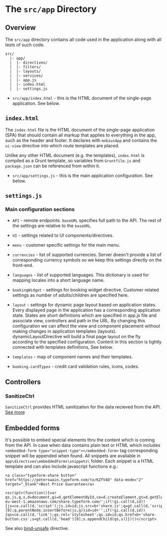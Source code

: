 # The `src/app` Directory

## Overview

The `src/app` directory contains all code used in the application along with all
tests of such code.

```
src/
  |- app/
  |  |- directives/
  |  |- filters/
  |  |- layouts/
  |  |- services/
  |  |- app.js
  |  |- index.html
  |  |- settings.js
```

- `src/app/index.html` - this is the HTML document of the single-page application.
  See below.

## `index.html`

The `index.html` file is the HTML document of the single-page application (SPA)
that should contain all markup that applies to everything in the app, such as
the header and footer. It declares with `mobiusApp` and contains the `ui-view` directive into which route templates are
placed.

Unlike any other HTML document (e.g. the templates), `index.html` is compiled as
a Grunt template, so variables from `Gruntfile.js` and `package.json` can be
referenced from within it.

- `src/app/settings.js` - this is the main application configuration.
  See below.

## `settings.js`

### Main configuration sections

- `API` - remote endpoints. `baseURL` specifies full path to the API. The rest of the settings are relative to the `baseURL`.

- `UI` - settings related to UI components/directives.

- `menu` - customer specific settings for the main menu.

- `currencies` - list of supported currencies. Server doesn't provide a list of corresponding currency symbols so we keep this settings directly on the front-end.

- `languages` - list of supported languages. This dictionary is used for mapping locales into a short language name.

- `bookingWidget` - settings for booking widget directive. Customer related settings as number of adults/children are specified here.

- `layout` - settings for dynamic page layout based on application states. Every displayed page in the application has a corresponding application state. States are short definitions which are specified in app.js file and associate view, controllers and path in the URL. By changing this configuration we can affect the view and component placement without making changes in application templates (layouts). dynamicLayoutDirective will build a final page layout on the fly according to the specified configuration. Content in this section is tightly connected with templates definitions, See below.

- `templates` - map of component names and their templates.

- `booking.cardTypes` - credit card validation rules, icons, codes.

## Controllers

### SanitizeCtrl
`SanitizeCtrl` provides HTML sanitization for the data recieved from the API. [See more](controllers/common/sanitize/README.md)

## Embedded forms
It's possible to embed special elements thru the content which is coming from the API. In case when data contains plain text or HTML which includes `<embedded-form type="snippet-type"></embedded-form>` tag corresponding snippet will be appended when found. All snippets are available in `app\directives\embeddedForms\snippets\` folder. Each snippet is a HTML template and can also include javascript functions e.g.:

```
<a class="typeform-share button" href="https://peterswain.typeform.com/to/KZfV4O" data-mode="2" target="_blank">Best Price Guarantee</a>

<script>(function(){var qs,js,q,s,d=document,gi=d.getElementById,ce=d.createElement,gt=d.getElementsByTagName,id='typeform',b='https://s3-eu-west-1.amazonaws.com/share.typeform.com/';if(!gi.call(d,id)){js=ce.call(d,'script');js.id=id;js.src=b+'share.js';q=gt.call(d,'script')[0];q.parentNode.insertBefore(js,q)}id=id+'';if(!gi.call(d,id)){qs=ce.call(d,'link');qs.rel='stylesheet';qs.id=id;qs.href=b+'share-button.css';s=gt.call(d,'head')[0];s.appendChild(qs,s)}})()</script>

```

See also [bind-unsafe](app/directives/bindUnsafe) directive.
